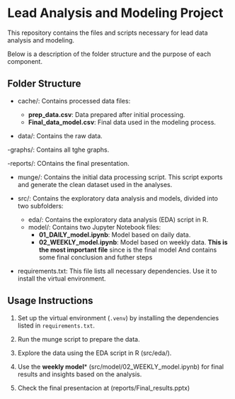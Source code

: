 # Lead Analysis and Modeling Project

This repository contains the files and scripts necessary for lead data analysis and modeling.


Below is a description of the folder structure and the purpose of each component.

## Folder Structure
- cache/: Contains processed data files:
  - **prep_data.csv**: Data prepared after initial processing.
  - **Final_data_model.csv**: Final data used in the modeling process.

- data/: Contains the raw data.

-graphs/: Contains all tghe graphs.

-reports/: COntains the final presentation.

- munge/: Contains the initial data processing script. This script exports and generate the clean dataset used in the analyses.

- src/: Contains the exploratory data analysis and models, divided into two subfolders:
  - eda/: Contains the exploratory data analysis (EDA) script in R.
  - model/: Contains two Jupyter Notebook files:
    - **01_DAILY_model.ipynb**: Model based on daily data.
    - **02_WEEKLY_model.ipynb**: Model based on weekly data. **This is the most important file** since is the final model
                                And contains some final conclusion and futher steps

- requirements.txt: This file lists all necessary dependencies. Use it to install the virtual environment.

## Usage Instructions

1. Set up the virtual environment (`.venv`) by installing the dependencies listed in `requirements.txt`.

2. Run the munge script to prepare the data.
3. Explore the data using the EDA script in R (src/eda/).
  
5. Use the **weekly model*** (src/model/02_WEEKLY_model.ipynb) for final results and insights based on the analysis.

6. Check the final presentacion at (reports/Final_results.pptx)

